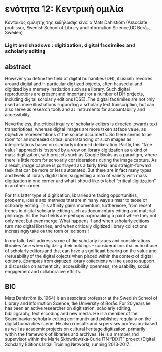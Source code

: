 
<h1>ενότητα 12: Κεντρική ομιλία </h1>

Κεντρικός ομιλητής της εκδήλωσης είναι ο Mats Dahlström (Associate professor, Swedish School of Library and Information Science,UC Borås, Sweden)</lb>
 <h3> Light and shadows : digitization, digital facsimiles and scholarly editing</h3>
 <h2>abstract</h2>
However you define the field of digital humanities (DH), it usually revolves around digital and in particular digitized objects, often housed at and digitized by a memory institution such as a library. Such digital reproductions are present and important for a number of DH projects, including digital scholarly editions (DSE). The digital facsimiles are not only used as mere illustrations supporting a scholarly text transcription, but can also serve as research tools and as instruments for accountability and accessibility. 

Nevertheless, the critical inquiry of scholarly editors is directed towards text transcriptions, whereas digital images are more taken at face value, as objective representations of the source documents. So there seems to be room for an increased critical understanding of such images as interpretations based on scholarly informed deliberation. Partly, this “face value” approach is fostered by a view on library digitization as a kind of mass digitization, with projects such as Google Books as a paradigm, where there is little room for scholarly considerations during the image capture. As a result, image capture is portrayed as a fairly trivial and straight-forward task that can be more or less automated. But there are in fact many types and levels of library digitization, suggesting a map of variety with mass digitization in one corner and what I should like to label “critical digitization” in another corner.

For this latter type of digitization, libraries are facing opportunities, problems, ideals and methods that are in many ways similar to those of scholarly editing. This affinity gains momentum, furthermore, from recent trends in digital scholarly editing such as documentary editing and material philology. So the two fields are perhaps approaching a point where they not only meet but even merge. What happens if and when scholarly editions turn into digital libraries, and when critically digitized library collections increasingly take on the form of ‘editions’?

In my talk, I will address some of the scholarly issues and considerations libraries face when digitizing their holdings – considerations that echo those of scholarly editors and that can have a significant bearing on the value and (re)usability of the digital objects when placed within the context of digital editions. Examples from digitized library collections will be used to support a discussion on authenticity, accessibility, openness, (re)usability, social engagement and collaborative efforts.

<h2>BIO</h2>
Mats Dahlström (b. 1964) is an associate professor at the Swedish School of Library and Information Science, the University of Borås. For 20 years he has been an active researcher on digitisation, scholarly editing, bibliography, text encoding and new media. He is a member of the Scandinavian scholarly editing community and publishes regularly on the digital humanities scene. He also consults and supervises profession-based as well as academic projects on cultural heritage digitization, primarily within the framework of libraries and archives. He is a member and supervisor within the Marie Skłowdowska-Curie ITN “DiXiT” project (Digital Scholarly Editions Initial Training Network), running 2013-2017.


